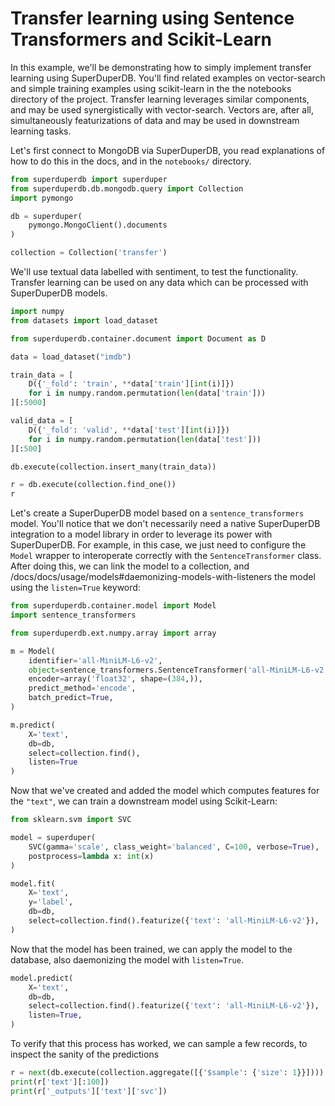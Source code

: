 # Transfer learning using Sentence Transformers and Scikit-Learn

In this example, we'll be demonstrating how to simply implement transfer learning using SuperDuperDB.
You'll find related examples on vector-search and simple training examples using scikit-learn in the 
the notebooks directory of the project. Transfer learning leverages similar components, and may be used synergistically with vector-search. Vectors are, after all, simultaneously featurizations of 
data and may be used in downstream learning tasks.

Let's first connect to MongoDB via SuperDuperDB, you read explanations of how to do this in 
the docs, and in the `notebooks/` directory.


```python
from superduperdb import superduper
from superduperdb.db.mongodb.query import Collection
import pymongo

db = superduper(
    pymongo.MongoClient().documents
)

collection = Collection('transfer')
```

We'll use textual data labelled with sentiment, to test the functionality. Transfer learning 
can be used on any data which can be processed with SuperDuperDB models.


```python
import numpy
from datasets import load_dataset

from superduperdb.container.document import Document as D

data = load_dataset("imdb")

train_data = [
    D({'_fold': 'train', **data['train'][int(i)]}) 
    for i in numpy.random.permutation(len(data['train']))
][:5000]

valid_data = [
    D({'_fold': 'valid', **data['test'][int(i)]}) 
    for i in numpy.random.permutation(len(data['test']))
][:500]

db.execute(collection.insert_many(train_data))

r = db.execute(collection.find_one())
r
```

Let's create a SuperDuperDB model based on a `sentence_transformers` model.
You'll notice that we don't necessarily need a native SuperDuperDB integration to a model library 
in order to leverage its power with SuperDuperDB. For example, in this case, we just need 
to configure the `Model` wrapper to interoperate correctly with the `SentenceTransformer` class. After doing this, we can link the model to a collection, and /docs/docs/usage/models#daemonizing-models-with-listeners the model using the `listen=True` keyword:


```python
from superduperdb.container.model import Model
import sentence_transformers

from superduperdb.ext.numpy.array import array

m = Model(
    identifier='all-MiniLM-L6-v2',
    object=sentence_transformers.SentenceTransformer('all-MiniLM-L6-v2'),
    encoder=array('float32', shape=(384,)),
    predict_method='encode',
    batch_predict=True,
)

m.predict(
    X='text',
    db=db,
    select=collection.find(),
    listen=True
)
```

Now that we've created and added the model which computes features for the `"text"`, we can train a 
downstream model using Scikit-Learn:


```python
from sklearn.svm import SVC

model = superduper(
    SVC(gamma='scale', class_weight='balanced', C=100, verbose=True),
    postprocess=lambda x: int(x)
)

model.fit(
    X='text',
    y='label',
    db=db,
    select=collection.find().featurize({'text': 'all-MiniLM-L6-v2'}),
)
```

Now that the model has been trained, we can apply the model to the database, also daemonizing the model 
with `listen=True`.


```python
model.predict(
    X='text',
    db=db,
    select=collection.find().featurize({'text': 'all-MiniLM-L6-v2'}),
    listen=True,
)
```

To verify that this process has worked, we can sample a few records, to inspect the sanity of the predictions


```python
r = next(db.execute(collection.aggregate([{'$sample': {'size': 1}}])))
print(r['text'][:100])
print(r['_outputs']['text']['svc'])
```
